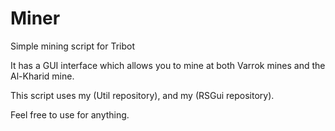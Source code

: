 # Miner
Simple mining script for Tribot

It has a GUI interface which allows you to mine at both Varrok mines and the Al-Kharid mine.

This script uses my (Util repository), and my (RSGui repository).

Feel free to use for anything.
